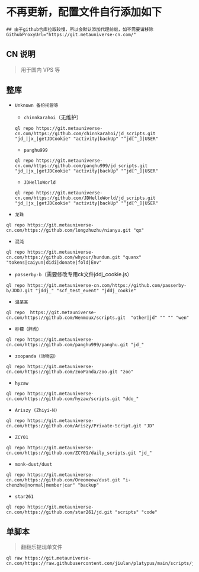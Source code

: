# 不再更新，配置文件自行添加如下
```
## 由于github仓库拉取较慢，所以会默认添加代理前缀，如不需要请移除
GithubProxyUrl="https://git.metauniverse-cn.com/"
```
## CN 说明
> 用于国内 VPS 等
## 整库
- `Unknown 备份托管等`

  - `chinnkarahoi`（无维护）
  ```
  ql repo https://git.metauniverse-cn.com/https://github.com/chinnkarahoi/jd_scripts.git "jd_|jx_|getJDCookie" "activity|backUp" "^jd[^_]|USER"
  ```
  - `panghu999`
  ```
  ql repo https://git.metauniverse-cn.com/https://github.com/panghu999/jd_scripts.git "jd_|jx_|getJDCookie" "activity|backUp" "^jd[^_]|USER"
  ```
  - `JDHelloWorld`
  ```
  ql repo https://git.metauniverse-cn.com/https://github.com/JDHelloWorld/jd_scripts.git "jd_|jx_|getJDCookie" "activity|backUp" "^jd[^_]|USER"
  ```
  
- `龙珠`
```
ql repo https://git.metauniverse-cn.com/https://github.com/longzhuzhu/nianyu.git "qx"
```
- `混沌`
```
ql repo https://git.metauniverse-cn.com/https://github.com/whyour/hundun.git "quanx" "tokens|caiyun|didi|donate|fold|Env"
```
- `passerby-b`（需要修改专用ck文件jddj_cookie.js）
```
ql repo https://git.metauniverse-cn.com/https://github.com/passerby-b/JDDJ.git "jddj_" "scf_test_event" "jddj_cookie"
```
- `温某某`
```
ql repo  https://git.metauniverse-cn.com/https://github.com/Wenmoux/scripts.git  "other|jd" "" "" "wen"
```
- `柠檬（胖虎）`
```
ql repo https://git.metauniverse-cn.com/https://github.com/panghu999/panghu.git "jd_"
```
- `zoopanda（动物园）`
```
ql repo https://git.metauniverse-cn.com/https://github.com/zooPanda/zoo.git "zoo"
```
- `hyzaw`
```
ql repo https://git.metauniverse-cn.com/https://github.com/hyzaw/scripts.git "ddo_"
```
- `Ariszy (Zhiyi-N)`
```
ql repo https://git.metauniverse-cn.com/https://github.com/Ariszy/Private-Script.git "JD"
```
- `ZCY01`
```
ql repo https://git.metauniverse-cn.com/https://github.com/ZCY01/daily_scripts.git "jd_"
```
- `monk-dust/dust`
```
ql repo https://git.metauniverse-cn.com/https://github.com/Oreomeow/dust.git "i-chenzhe|normal|member|car" "backup"
```
- `star261`
```
ql repo https://git.metauniverse-cn.com/https://github.com/star261/jd.git "scripts" "code" 
```

## 单脚本
> 翻翻乐提现单文件
```
ql raw https://git.metauniverse-cn.com/https://raw.githubusercontent.com/jiulan/platypus/main/scripts/jd_ffl.js
```
